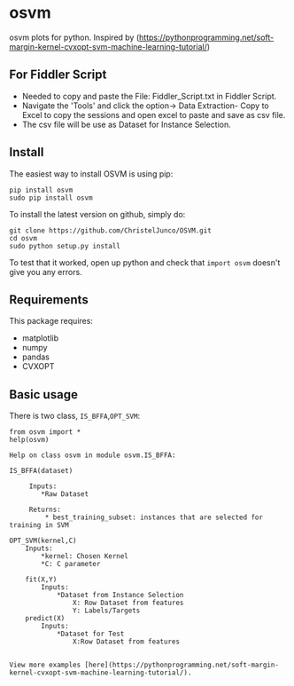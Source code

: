 osvm
==========

osvm plots for python. Inspired by (https://pythonprogramming.net/soft-margin-kernel-cvxopt-svm-machine-learning-tutorial/)

## For Fiddler Script ##

* Needed to copy and paste the File: Fiddler_Script.txt in Fiddler Script.
* Navigate the 'Tools' and click the option-> Data Extraction- Copy to Excel
to copy the sessions and open excel to paste and save as csv file.
* The csv file will be use as Dataset for Instance Selection.

## Install ##
The easiest way to install OSVM is using pip:


```
pip install osvm
sudo pip install osvm
```

To install the latest version on github, simply do:
```
git clone https://github.com/ChristelJunco/OSVM.git
cd osvm
sudo python setup.py install
```

To test that it worked, open up python and check that ```import osvm``` doesn't give you any errors.

## Requirements ##

This package requires:

* matplotlib
* numpy
* pandas
* CVXOPT

## Basic usage ##

There is two class, ```IS_BFFA```,```OPT_SVM```:


```
from osvm import *
help(osvm)

Help on class osvm in module osvm.IS_BFFA:

IS_BFFA(dataset)
         
     Inputs:
        *Raw Dataset
    
     Returns:
         * best_training_subset: instances that are selected for training in SVM

OPT_SVM(kernel,C)
    Inputs:
        *kernel: Chosen Kernel
        *C: C parameter 

    fit(X,Y)
        Inputs:
            *Dataset from Instance Selection
                X: Row Dataset from features
                Y: Labels/Targets
    predict(X)
        Inputs:
            *Dataset for Test
                X:Row Dataset from features


View more examples [here](https://pythonprogramming.net/soft-margin-kernel-cvxopt-svm-machine-learning-tutorial/).

